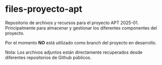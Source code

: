 # files-proyecto-apt

Repositorio de archivos y recursos para el proyecto APT 2025-01. Principalmente para almacenar y gestionar los diferentes componentes del proyecto.

Por el momento **NO** está utilizado como branch del proyecto en desarrollo.

Nota: Los archivos adjuntos están directamente recuperados desde diferentes repositorios de Github públicos.

